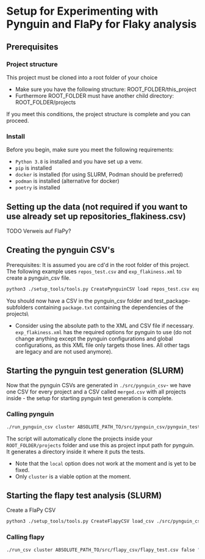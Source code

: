 # Setup for Experimenting with Pynguin and FlaPy for Flaky analysis

## Prerequisites
### Project structure
This project must be cloned into a root folder of your choice
- Make sure you have the following structure: ROOT_FOLDER/this_project
- Furthermore ROOT_FOLDER must have another child directory: ROOT_FOLDER/projects

If you meet this conditions, the project structure is complete and you can proceed.
### Install
Before you begin, make sure you meet the following requirements:
- `Python 3.8` is installed and you have set up a venv.
- `pip` is installed
- `docker` is installed (for using SLURM, Podman should be preferred)
- `podman` is installed (alternative for docker)
- `poetry` is installed

## Setting up the data (not required if you want to use already set up repositories_flakiness.csv)
TODO Verweis auf FlaPy? 

## Creating the pynguin CSV's
Prerequisites: It is assumed you are cd'd in the root folder of this project.
The following example uses ``repos_test.csv`` and `exp_flakiness.xml` to create a pynguin_csv file.
```bash
python3 ./setup_tools/tools.py CreatePynguinCSV load repos_test.csv exp_flakiness.xml to_csv ./src/pynguin_csv/pynguin_test.csv
```
You should now have a CSV in the pynguin_csv folder and test_package-subfolders containing `package.txt` containing the dependencies
of the projects\
- Consider using the absolute path to the XML and CSV file if necessary. `exp_flakiness.xml` has the required
options for pynguin to use (do not change anything except the pynguin configurations and global configurations, as 
this XML file only targets those lines. All other tags are legacy and are not used anymore).
## Starting the pynguin test generation (SLURM)
Now that the pynguin CSVs are generated in `./src/pynguin_csv`-
we have one CSV for every project and a CSV called `merged.csv` with all projects inside -
the setup for starting pynguin test generation is complete.
### Calling pynguin
````bash
./run_pynguin_csv cluster ABSOLUTE_PATH_TO/src/pynguin_csv/pynguin_test.csv
````
The script will automatically clone the projects inside your `ROOT_FOLDER/projects` folder and use this
as project input path for pynguin. It generates a directory inside it where it puts the tests.

- Note that the ``local`` option does not work at the moment and is yet to be fixed.
- Only ``cluster`` is a viable option at the moment.

## Starting the flapy test analysis (SLURM)
Create a FlaPy CSV

`````bash
python3 ./setup_tools/tools.py CreateFlapyCSV load_csv ./src/pynguin_csv/pynguin_test.csv set_num_runs 30 set_iterations 10 to_csv ./src/flapy_csv/flapy_test.csv
`````
### Calling flapy
````bash
./run_csv cluster ABSOLUTE_PATH_TO/src/flapy_csv/flapy_test.csv false "" RESULTS_FOLDER
````
